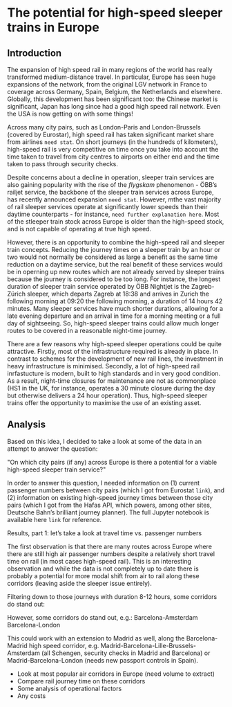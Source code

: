 # The potential for high-speed sleeper trains in Europe

## Introduction

The expansion of high speed rail in many regions of the world has really transformed medium-distance travel. In particular, Europe has seen huge expansions of the network, from the original LGV network in France to coverage across Germany, Spain, Belgium, the Netherlands and elsewhere. Globally, this development has been significant too: the Chinese market is significant, Japan has long since had a good high speed rail network. Even the USA is now getting on with some things!

Across many city pairs, such as London-Paris and London-Brussels (covered by Eurostar), high speed rail has taken significant market share from airlines `need stat`. On short journeys (in the hundreds of kilometers), high-speed rail is very competitive on time once you take into account the time taken to travel from city centres to airports on either end and the time taken to pass through security checks.

Despite concerns about a decline in operation, sleeper train services are also gaining popularity with the rise of the *flygskam* phenomenon - ÖBB’s railjet service, the backbone of the sleeper train services across Europe, has recently announced expansion `need stat`. However, mthe vast majority of rail sleeper services operate at significantly lower speeds than their daytime counterparts - for instance, `need further explanation here`. Most of the stleeper train stock across Europe is older than the high-speed stock, and is not capable of operating at true high speed.

However, there is an opportunity to combine the high-speed rail and sleeper train concepts. Reducing the journey times on a sleeper train by an hour or two would not normally be considered as large a benefit as the same time reduction on a daytime service, but the real benefit of these services would be in operning up new routes which are not already served by sleeper trains because the journey is considered to be too long. For instance, the longest duration of sleeper train service operated by ÖBB Nightjet is the Zagreb-Zürich sleeper, which departs Zagreb at 18:38 and arrives in Zurich the following morning at 09:20 the following morning, a duration of 14 hours 42 minutes. Many sleeper services have much shorter durations, allowing for a late evening departure and an arrival in time for a morning meeting or a full day of sightseeing. So, high-speed sleeper trains could allow much longer routes to be covered in a reasonable night-time journey.

There are a few reasons why high-speed sleeper operations could be quite attractive. Firstly, most of the infrastructure required is already in place. In contrast to schemes for the development of new rail lines, the investment in heavy infrastructure is minimised. Secondly, a lot of high-speed rail inrfastucture is modern, built to high standards and in very good condition. As a result, night-time closures for maintenance are not as commonplace (HS1 in the UK, for instance, operates a 30 minute closure during the day but otherwise delivers a 24 hour operation). Thus, high-speed sleeper trains offer the opportunity to maximise the use of an existing asset.

## Analysis

Based on this idea, I decided to take a look at some of the data in an attempt to answer the question:

"On which city pairs (if any) across Europe is there a potential for a viable high-speed sleeper train service?"

In order to answer this question, I needed information on (1) current passenger numbers between city pairs (which I got from Eurostat `link`), and (2) information on existing high-speed journey times between those city pairs (which I got from the Hafas API, which powers, among other sites, Deutsche Bahn’s brilliant journey planner). The full Jupyter notebook is available here `link` for reference.

Results, part 1: let’s take a look at travel time vs. passenger numbers

The first observation is that there are many routes across Europe where there are still high air passenger numbers despite a relatively short travel time on rail (in most cases high-speed rail). This is an interesting observation and while the data is not completely up to date there is probably a potential for more modal shift from air to rail along these corridors (leaving aside the sleeper issue entirely).

Filtering down to those journeys with duration 8-12 hours, some corridors do stand out:

However, some corridors do stand out, e.g.:
Barcelona-Amsterdam
Barcelona-London

This could work with an extension to Madrid as well, along the Barcelona-Madrid high speed corridor, e.g. Madrid-Barcelona-Lille-Brussels-Amsterdam (all Schengen, security checks in Madrid and Barcelona) or Madrid-Barcelona-London (needs new passport controls in Spain).

- Look at most popular air corridors in Europe (need volume to extract)
- Compare rail journey time on these corridors
- Some analysis of operational factors
- Any costs
